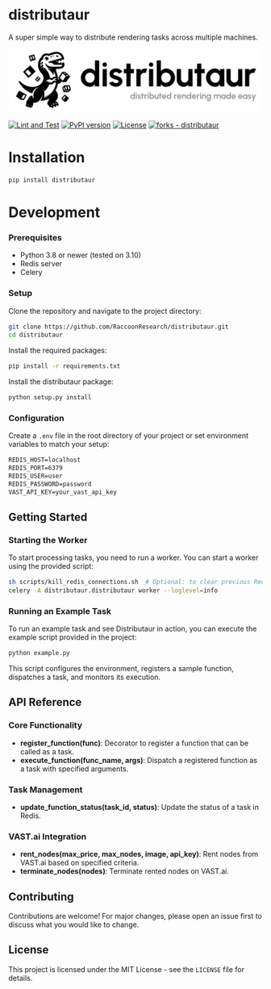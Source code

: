 # distributaur <a href="https://discord.gg/JMfbmHdPNB"><img style="float: right" src="https://dcbadge.vercel.app/api/server/JMfbmHdPNB" alt=""></a> <a href="https://github.com/RaccoonResearch/distributaur/stargazers"><img style="float: right; padding: 5px;" src="https://img.shields.io/github/stars/RaccoonResearch/distributaur?style=social" alt=""></a>

A super simple way to distribute rendering tasks across multiple machines.

<img src="docs/assets/banner.png">

[![Lint and Test](https://github.com/RaccoonResearch/distributaur/actions/workflows/test.yml/badge.svg)](https://github.com/RaccoonResearch/distributaur/actions/workflows/test.yml)
[![PyPI version](https://badge.fury.io/py/distributaur.svg)](https://badge.fury.io/py/distributaur)
[![License](https://img.shields.io/badge/License-MIT-blue)](https://github.com/RaccoonResearch/distributaur/blob/main/LICENSE)
[![forks - distributaur](https://img.shields.io/github/forks/RaccoonResearch/distributaur?style=social)](https://github.com/RaccoonResearch/distributaur)

# Installation

```bash
pip install distributaur
```

# Development

### Prerequisites

- Python 3.8 or newer (tested on 3.10)
- Redis server
- Celery

### Setup

Clone the repository and navigate to the project directory:

```bash
git clone https://github.com/RaccoonResearch/distributaur.git
cd distributaur
```

Install the required packages:

```bash
pip install -r requirements.txt
```

Install the distributaur package:

```bash
python setup.py install
```

### Configuration

Create a `.env` file in the root directory of your project or set environment variables to match your setup:

```plaintext
REDIS_HOST=localhost
REDIS_PORT=6379
REDIS_USER=user
REDIS_PASSWORD=password
VAST_API_KEY=your_vast_api_key
```

## Getting Started

### Starting the Worker

To start processing tasks, you need to run a worker. You can start a worker using the provided script:

```bash
sh scripts/kill_redis_connections.sh  # Optional: to clear previous Redis connections
celery -A distributaur.distributaur worker --loglevel=info
```

### Running an Example Task

To run an example task and see Distributaur in action, you can execute the example script provided in the project:

```bash
python example.py
```

This script configures the environment, registers a sample function, dispatches a task, and monitors its execution.

## API Reference

### Core Functionality

- **register_function(func)**: Decorator to register a function that can be called as a task.
- **execute_function(func_name, args)**: Dispatch a registered function as a task with specified arguments.

### Task Management

- **update_function_status(task_id, status)**: Update the status of a task in Redis.

### VAST.ai Integration

- **rent_nodes(max_price, max_nodes, image, api_key)**: Rent nodes from VAST.ai based on specified criteria.
- **terminate_nodes(nodes)**: Terminate rented nodes on VAST.ai.

## Contributing

Contributions are welcome! For major changes, please open an issue first to discuss what you would like to change.

## License

This project is licensed under the MIT License - see the `LICENSE` file for details.